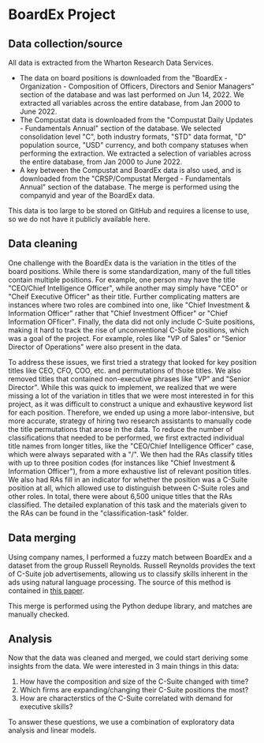 # BoardEx Project

## Data collection/source
All data is extracted from the Wharton Research Data Services. 
- The data on board positions is downloaded from the "BoardEx - Organization - Composition of Officers, Directors and Senior Managers" section of the database and was last performed on Jun 14, 2022. We extracted all variables across the entire database, from Jan 2000 to June 2022.
- The Compustat data is downloaded from the "Compustat Daily Updates - Fundamentals Annual" section of the database. We selected consolidation level "C", both industry formats, "STD" data format, "D" population source, "USD" currency, and both company statuses when performing the extraction. We extracted a selection of variables across the entire database, from Jan 2000 to June 2022.
- A key between the Compustat and BoardEx data is also used, and is downloaded from the "CRSP/Compustat Merged - Fundamentals Annual" section of the database. The merge is performed using the companyid and year of the BoardEx data.

This data is too large to be stored on GitHub and requires a license to use, so we do not have it publicly available here.

## Data cleaning
One challenge with the BoardEx data is the variation in the titles of the board positions. While there is some standardization, many of the full titles contain multiple positions. For example, one person may have the title "CEO/Chief Intelligence Officer", while another may simply have "CEO" or "Cheif Executive Officer" as their title. Further complicating matters are instances where two roles are combined into one, like "Chief Investment & Information Officer" rather that "Chief Investment Officer" or "Chief Information OFficer". Finally, the data did not only include C-Suite positions, making it hard to track the rise of unconventional C-Suite positions, which was a goal of the project. For example, roles like "VP of Sales" or "Senior Director of Operations" were also present in the data.

To address these issues, we first tried a strategy that looked for key position titles like CEO, CFO, COO, etc. and permutations of those titles. We also removed titles that contained non-executive phrases like "VP" and "Senior Director". While this was quick to implement, we realized that we were missing a lot of the variation in titles that we were most interested in for this project, as it was difficult to construct a unique and exhaustive keyword list for each position. Therefore, we ended up using a more labor-intensive, but more accurate, strategy of hiring two research assistants to manually code the title permutations that arose in the data. To reduce the number of classifications that needed to be performed, we first extracted individual title names from longer titles, like the "CEO/Chief Intelligence Officer" case, which were always separated with a "/". We then had the RAs classify titles with up to three position codes (for instances like "Chief Investment & Information Officer"), from a more exhaustive list of relevant position titles. We also had RAs fill in an indicator for whether the position was a C-Suite position at all, which allowed use to distinguish between C-Suite roles and other roles. In total, there were about 6,500 unique titles that the RAs classified. The detailed explanation of this task and the materials given to the RAs can be found in the "classification-task" folder.

## Data merging
Using company names, I performed a fuzzy match between BoardEx and a dataset from the group Russell Reynolds. Russell Reynolds provides the text of C-Suite job advertisements, allowing us to classify skills inherent in the ads using natural language processing. The source of this method is contained in [this paper](https://www.nber.org/system/files/working_papers/w28959/w28959.pdf).

This merge is performed using the Python dedupe library, and matches are manually checked.

## Analysis
Now that the data was cleaned and merged, we could start deriving some insights from the data. We were interested in 3 main things in this data:
1. How have the composition and size of the C-Suite changed with time?
2. Which firms are expanding/changing their C-Suite positions the most?
3. How are characterstics of the C-Suite correlated with demand for executive skills?

To answer these questions, we use a combination of exploratory data analysis and linear models.
